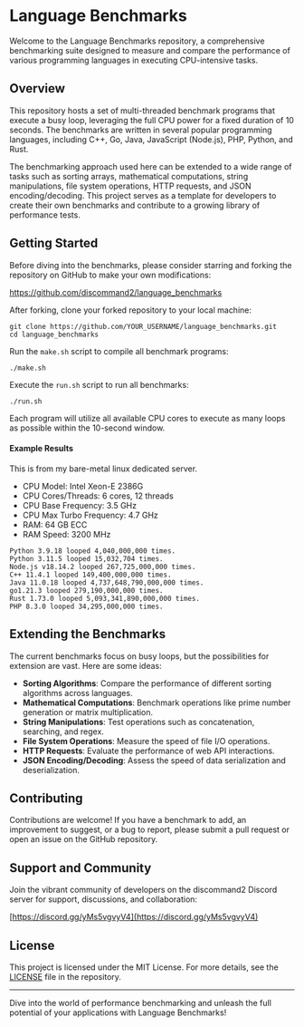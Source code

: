 # Language Benchmarks

Welcome to the Language Benchmarks repository, a comprehensive benchmarking suite designed to measure and compare the performance of various programming languages in executing CPU-intensive tasks.

## Overview

This repository hosts a set of multi-threaded benchmark programs that execute a busy loop, leveraging the full CPU power for a fixed duration of 10 seconds. The benchmarks are written in several popular programming languages, including C++, Go, Java, JavaScript (Node.js), PHP, Python, and Rust.

The benchmarking approach used here can be extended to a wide range of tasks such as sorting arrays, mathematical computations, string manipulations, file system operations, HTTP requests, and JSON encoding/decoding. This project serves as a template for developers to create their own benchmarks and contribute to a growing library of performance tests.

## Getting Started

Before diving into the benchmarks, please consider starring and forking the repository on GitHub to make your own modifications:

https://github.com/discommand2/language_benchmarks

After forking, clone your forked repository to your local machine:

```
git clone https://github.com/YOUR_USERNAME/language_benchmarks.git
cd language_benchmarks
```

Run the `make.sh` script to compile all benchmark programs:

```
./make.sh
```

Execute the `run.sh` script to run all benchmarks:

```
./run.sh
```

Each program will utilize all available CPU cores to execute as many loops as possible within the 10-second window.

#### Example Results

This is from my bare-metal linux dedicated server.

- CPU Model: Intel Xeon-E 2386G
- CPU Cores/Threads: 6 cores, 12 threads
- CPU Base Frequency: 3.5 GHz
- CPU Max Turbo Frequency: 4.7 GHz
- RAM: 64 GB ECC
- RAM Speed: 3200 MHz

```text
Python 3.9.18 looped 4,040,000,000 times.
Python 3.11.5 looped 15,032,704 times.
Node.js v18.14.2 looped 267,725,000,000 times.
C++ 11.4.1 looped 149,400,000,000 times.
Java 11.0.18 looped 4,737,648,790,000,000 times.
go1.21.3 looped 279,190,000,000 times.
Rust 1.73.0 looped 5,093,341,890,000,000 times.
PHP 8.3.0 looped 34,295,000,000 times.
```

## Extending the Benchmarks

The current benchmarks focus on busy loops, but the possibilities for extension are vast. Here are some ideas:

- **Sorting Algorithms**: Compare the performance of different sorting algorithms across languages.
- **Mathematical Computations**: Benchmark operations like prime number generation or matrix multiplication.
- **String Manipulations**: Test operations such as concatenation, searching, and regex.
- **File System Operations**: Measure the speed of file I/O operations.
- **HTTP Requests**: Evaluate the performance of web API interactions.
- **JSON Encoding/Decoding**: Assess the speed of data serialization and deserialization.

## Contributing

Contributions are welcome! If you have a benchmark to add, an improvement to suggest, or a bug to report, please submit a pull request or open an issue on the GitHub repository.

## Support and Community

Join the vibrant community of developers on the discommand2 Discord server for support, discussions, and collaboration:

[https://discord.gg/yMs5vgvyV4](https://discord.gg/yMs5vgvyV4)

## License

This project is licensed under the MIT License. For more details, see the [LICENSE](LICENSE) file in the repository.

---

Dive into the world of performance benchmarking and unleash the full potential of your applications with Language Benchmarks!
